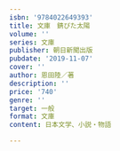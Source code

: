 ```yaml
---
isbn: '9784022649393'
title: 文庫　錆びた太陽
volume: ''
series: 文庫
publisher: 朝日新聞出版
pubdate: '2019-11-07'
cover: ''
author: 恩田陸／著
description: ''
price: '740'
genre: ''
target: 一般
format: 文庫
content: 日本文学、小説・物語

---
```


